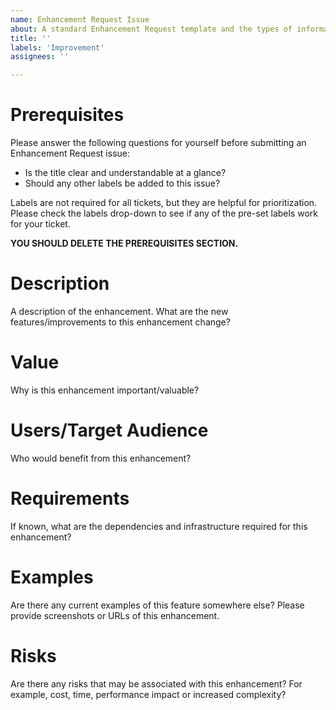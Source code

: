 ```yaml
---
name: Enhancement Request Issue
about: A standard Enhancement Request template and the types of information that should be captured in a Enhancement Request issue.
title: ''
labels: 'Improvement'
assignees: ''

---
```


# Prerequisites

Please answer the following questions for yourself before submitting an Enhancement Request issue:
* Is the title clear and understandable at a glance?
* Should any other labels be added to this issue?

Labels are not required for all tickets, but they are helpful for prioritization. Please check the labels drop-down to see if any of the pre-set labels work for your ticket.

**YOU SHOULD DELETE THE PREREQUISITES SECTION.**

# Description

A description of the enhancement. What are the new features/improvements to this enhancement change?

# Value

Why is this enhancement important/valuable?

# Users/Target Audience

Who would benefit from this enhancement?

# Requirements

If known, what are the dependencies and infrastructure required for this enhancement?

# Examples

Are there any current examples of this feature somewhere else? Please provide screenshots or URLs of this enhancement.

# Risks

Are there any risks that may be associated with this enhancement? For example, cost, time, performance impact or increased complexity?